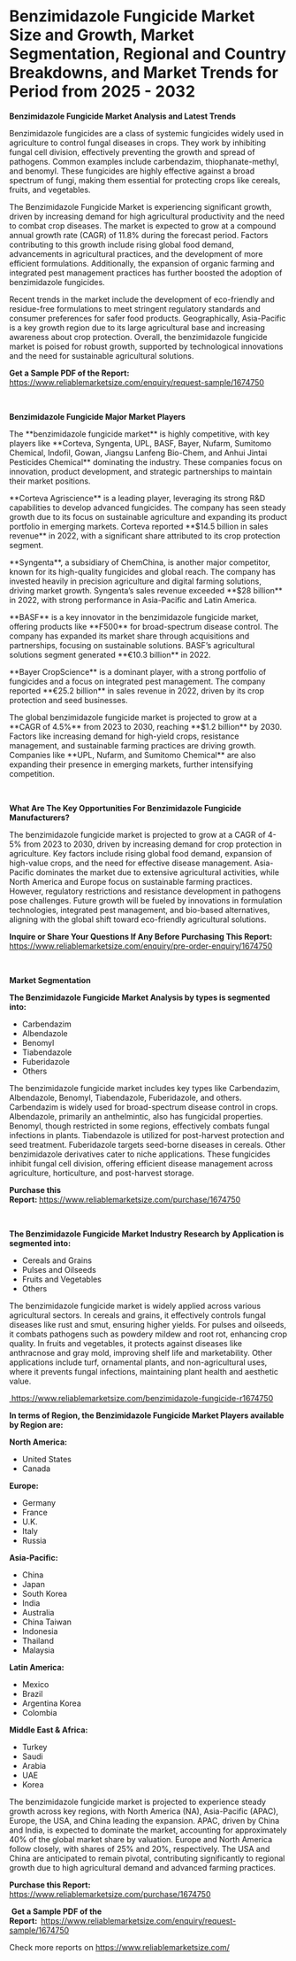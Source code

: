 <p><h1>Benzimidazole Fungicide Market Size and Growth, Market Segmentation, Regional and Country Breakdowns, and Market Trends for Period from 2025 -  2032</h1></p><p><strong>Benzimidazole Fungicide Market Analysis and Latest Trends</strong></p>
<p><p>Benzimidazole fungicides are a class of systemic fungicides widely used in agriculture to control fungal diseases in crops. They work by inhibiting fungal cell division, effectively preventing the growth and spread of pathogens. Common examples include carbendazim, thiophanate-methyl, and benomyl. These fungicides are highly effective against a broad spectrum of fungi, making them essential for protecting crops like cereals, fruits, and vegetables.</p><p>The Benzimidazole Fungicide Market is experiencing significant growth, driven by increasing demand for high agricultural productivity and the need to combat crop diseases. The market is expected to grow at a compound annual growth rate (CAGR) of 11.8% during the forecast period. Factors contributing to this growth include rising global food demand, advancements in agricultural practices, and the development of more efficient formulations. Additionally, the expansion of organic farming and integrated pest management practices has further boosted the adoption of benzimidazole fungicides.</p><p>Recent trends in the market include the development of eco-friendly and residue-free formulations to meet stringent regulatory standards and consumer preferences for safer food products. Geographically, Asia-Pacific is a key growth region due to its large agricultural base and increasing awareness about crop protection. Overall, the benzimidazole fungicide market is poised for robust growth, supported by technological innovations and the need for sustainable agricultural solutions.</p></p>
<p><strong>Get a Sample PDF of the Report:&nbsp;</strong> <a href="https://www.reliablemarketsize.com/enquiry/request-sample/1674750?utm_campaign=2193&utm_medium=2&utm_source=Github&utm_content=ia&utm_term=26012025&utm_id=benzimidazole-fungicide">https://www.reliablemarketsize.com/enquiry/request-sample/1674750</a></p>
<p>&nbsp;</p>
<p><strong>Benzimidazole Fungicide Major Market Players</strong></p>
<p><p>The **benzimidazole fungicide market** is highly competitive, with key players like **Corteva, Syngenta, UPL, BASF, Bayer, Nufarm, Sumitomo Chemical, Indofil, Gowan, Jiangsu Lanfeng Bio-Chem, and Anhui Jintai Pesticides Chemical** dominating the industry. These companies focus on innovation, product development, and strategic partnerships to maintain their market positions.</p><p>**Corteva Agriscience** is a leading player, leveraging its strong R&D capabilities to develop advanced fungicides. The company has seen steady growth due to its focus on sustainable agriculture and expanding its product portfolio in emerging markets. Corteva reported **$14.5 billion in sales revenue** in 2022, with a significant share attributed to its crop protection segment.</p><p>**Syngenta**, a subsidiary of ChemChina, is another major competitor, known for its high-quality fungicides and global reach. The company has invested heavily in precision agriculture and digital farming solutions, driving market growth. Syngenta’s sales revenue exceeded **$28 billion** in 2022, with strong performance in Asia-Pacific and Latin America.</p><p>**BASF** is a key innovator in the benzimidazole fungicide market, offering products like **F500** for broad-spectrum disease control. The company has expanded its market share through acquisitions and partnerships, focusing on sustainable solutions. BASF’s agricultural solutions segment generated **€10.3 billion** in 2022.</p><p>**Bayer CropScience** is a dominant player, with a strong portfolio of fungicides and a focus on integrated pest management. The company reported **€25.2 billion** in sales revenue in 2022, driven by its crop protection and seed businesses.</p><p>The global benzimidazole fungicide market is projected to grow at a **CAGR of 4.5%** from 2023 to 2030, reaching **$1.2 billion** by 2030. Factors like increasing demand for high-yield crops, resistance management, and sustainable farming practices are driving growth. Companies like **UPL, Nufarm, and Sumitomo Chemical** are also expanding their presence in emerging markets, further intensifying competition.</p></p>
<p>&nbsp;</p>
<p><strong>What Are The Key Opportunities For Benzimidazole Fungicide Manufacturers?</strong></p>
<p><p>The benzimidazole fungicide market is projected to grow at a CAGR of 4-5% from 2023 to 2030, driven by increasing demand for crop protection in agriculture. Key factors include rising global food demand, expansion of high-value crops, and the need for effective disease management. Asia-Pacific dominates the market due to extensive agricultural activities, while North America and Europe focus on sustainable farming practices. However, regulatory restrictions and resistance development in pathogens pose challenges. Future growth will be fueled by innovations in formulation technologies, integrated pest management, and bio-based alternatives, aligning with the global shift toward eco-friendly agricultural solutions.</p></p>
<p><strong>Inquire or Share Your Questions If Any Before Purchasing This Report:</strong> <a href="https://www.reliablemarketsize.com/enquiry/pre-order-enquiry/1674750?utm_campaign=2193&utm_medium=2&utm_source=Github&utm_content=ia&utm_term=26012025&utm_id=benzimidazole-fungicide">https://www.reliablemarketsize.com/enquiry/pre-order-enquiry/1674750</a></p>
<p>&nbsp;</p>
<p><strong>Market Segmentation</strong></p>
<p><strong>The Benzimidazole Fungicide Market Analysis by types is segmented into:</strong></p>
<p><ul><li>Carbendazim</li><li>Albendazole</li><li>Benomyl</li><li>Tiabendazole</li><li>Fuberidazole</li><li>Others</li></ul></p>
<p><p>The benzimidazole fungicide market includes key types like Carbendazim, Albendazole, Benomyl, Tiabendazole, Fuberidazole, and others. Carbendazim is widely used for broad-spectrum disease control in crops. Albendazole, primarily an anthelmintic, also has fungicidal properties. Benomyl, though restricted in some regions, effectively combats fungal infections in plants. Tiabendazole is utilized for post-harvest protection and seed treatment. Fuberidazole targets seed-borne diseases in cereals. Other benzimidazole derivatives cater to niche applications. These fungicides inhibit fungal cell division, offering efficient disease management across agriculture, horticulture, and post-harvest storage.</p></p>
<p><strong>Purchase this Report:&nbsp;</strong><a href="https://www.reliablemarketsize.com/purchase/1674750?utm_campaign=2193&utm_medium=2&utm_source=Github&utm_content=ia&utm_term=26012025&utm_id=benzimidazole-fungicide">https://www.reliablemarketsize.com/purchase/1674750</a></p>
<p>&nbsp;</p>
<p><strong>The Benzimidazole Fungicide Market Industry Research by Application is segmented into:</strong></p>
<p><ul><li>Cereals and Grains</li><li>Pulses and Oilseeds</li><li>Fruits and Vegetables</li><li>Others</li></ul></p>
<p><p>The benzimidazole fungicide market is widely applied across various agricultural sectors. In cereals and grains, it effectively controls fungal diseases like rust and smut, ensuring higher yields. For pulses and oilseeds, it combats pathogens such as powdery mildew and root rot, enhancing crop quality. In fruits and vegetables, it protects against diseases like anthracnose and gray mold, improving shelf life and marketability. Other applications include turf, ornamental plants, and non-agricultural uses, where it prevents fungal infections, maintaining plant health and aesthetic value.</p></p>
<p><a href="https://www.reliablemarketsize.com/benzimidazole-fungicide-r1674750?utm_campaign=2193&utm_medium=2&utm_source=Github&utm_content=ia&utm_term=26012025&utm_id=benzimidazole-fungicide">&nbsp;https://www.reliablemarketsize.com/benzimidazole-fungicide-r1674750</a></p>
<p><strong>In terms of Region, the Benzimidazole Fungicide Market Players available by Region are:</strong></p>
<p>
    <p> <strong> North America: </strong>
        <ul>
            <li>United States</li>
            <li>Canada</li>
        </ul>
        </p> 
    <p> <strong> Europe: </strong>
        <ul>
            <li>Germany</li>
            <li>France</li>
            <li>U.K.</li>
            <li>Italy</li>
            <li>Russia</li>
        </ul>
        </p> 
    <p> <strong> Asia-Pacific: </strong>
        <ul>
            <li>China</li>
            <li>Japan</li>
            <li>South Korea</li>
            <li>India</li>
            <li>Australia</li>
            <li>China Taiwan</li>
            <li>Indonesia</li>
            <li>Thailand</li>
            <li>Malaysia</li>
        </ul>
        </p> 
    <p> <strong> Latin America: </strong>
        <ul>
            <li>Mexico</li>
            <li>Brazil</li>
            <li>Argentina Korea</li>
            <li>Colombia</li>
        </ul>
        </p> 
    <p> <strong> Middle East & Africa: </strong>
        <ul>
            <li>Turkey</li>
            <li>Saudi</li>
            <li>Arabia</li>
            <li>UAE</li>
            <li>Korea</li>
        </ul>
    </p>
    </p>
<p><p>The benzimidazole fungicide market is projected to experience steady growth across key regions, with North America (NA), Asia-Pacific (APAC), Europe, the USA, and China leading the expansion. APAC, driven by China and India, is expected to dominate the market, accounting for approximately 40% of the global market share by valuation. Europe and North America follow closely, with shares of 25% and 20%, respectively. The USA and China are anticipated to remain pivotal, contributing significantly to regional growth due to high agricultural demand and advanced farming practices.</p></p>
<p><strong>Purchase this Report: </strong><a href="https://www.reliablemarketsize.com/purchase/1674750?utm_campaign=2193&utm_medium=2&utm_source=Github&utm_content=ia&utm_term=26012025&utm_id=benzimidazole-fungicide">https://www.reliablemarketsize.com/purchase/1674750</a></p>
<p>&nbsp;<strong>Get a Sample PDF of the Report:&nbsp;&nbsp;</strong><a href="https://www.reliablemarketsize.com/enquiry/request-sample/1674750?utm_campaign=2193&utm_medium=2&utm_source=Github&utm_content=ia&utm_term=26012025&utm_id=benzimidazole-fungicide">https://www.reliablemarketsize.com/enquiry/request-sample/1674750</a></p>
<p><strong></strong></p>
<p>Check more reports on <a href="https://www.reliablemarketsize.com/?utm_campaign=2193&utm_medium=2&utm_source=Github&utm_content=ia&utm_term=26012025&utm_id=benzimidazole-fungicide">https://www.reliablemarketsize.com/</a></p>